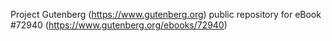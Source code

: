 Project Gutenberg (https://www.gutenberg.org) public repository
for eBook #72940 (https://www.gutenberg.org/ebooks/72940)
